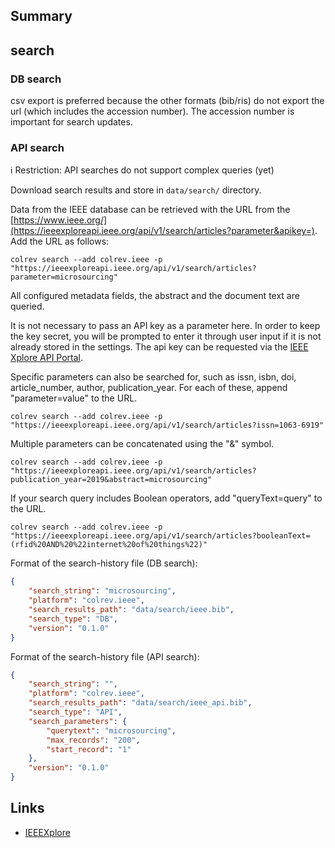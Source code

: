 ## Summary

## search

### DB search

csv export is preferred because the other formats (bib/ris) do not export the url (which includes the accession number). The accession number is important for search updates.

### API search

ℹ️ Restriction: API searches do not support complex queries (yet)

Download search results and store in `data/search/` directory.

Data from the IEEE database can be retrieved with the URL from the [https://www.ieee.org/](https://ieeexploreapi.ieee.org/api/v1/search/articles?parameter&apikey=). Add the URL as follows:

```
colrev search --add colrev.ieee -p "https://ieeexploreapi.ieee.org/api/v1/search/articles?parameter=microsourcing"
```

All configured metadata fields, the abstract and the document text are queried.

It is not necessary to pass an API key as a parameter here. In order to keep the key secret, you will be prompted to enter it through user input if it is not already stored in the settings. The api key can be requested via the [IEEE Xplore API Portal](https://developer.ieee.org/member/register).

Specific parameters can also be searched for, such as issn, isbn, doi, article_number, author, publication_year. For each of these, append "parameter=value" to the URL.

```
colrev search --add colrev.ieee -p "https://ieeexploreapi.ieee.org/api/v1/search/articles?issn=1063-6919"
```

Multiple parameters can be concatenated using the "&" symbol.

```
colrev search --add colrev.ieee -p "https://ieeexploreapi.ieee.org/api/v1/search/articles?publication_year=2019&abstract=microsourcing"
```

If your search query includes Boolean operators, add "queryText=query" to the URL.

```
colrev search --add colrev.ieee -p "https://ieeexploreapi.ieee.org/api/v1/search/articles?booleanText=(rfid%20AND%20%22internet%20of%20things%22)"
```

Format of the search-history file (DB search):

```json
{
    "search_string": "microsourcing",
    "platform": "colrev.ieee",
    "search_results_path": "data/search/ieee.bib",
    "search_type": "DB",
    "version": "0.1.0"
}
```

Format of the search-history file (API search):

```json
{
    "search_string": "",
    "platform": "colrev.ieee",
    "search_results_path": "data/search/ieee_api.bib",
    "search_type": "API",
    "search_parameters": {
        "querytext": "microsourcing",
        "max_records": "200",
        "start_record": "1"
    },
    "version": "0.1.0"
}
```

## Links

- [IEEEXplore](https://ieeexplore.ieee.org/)
